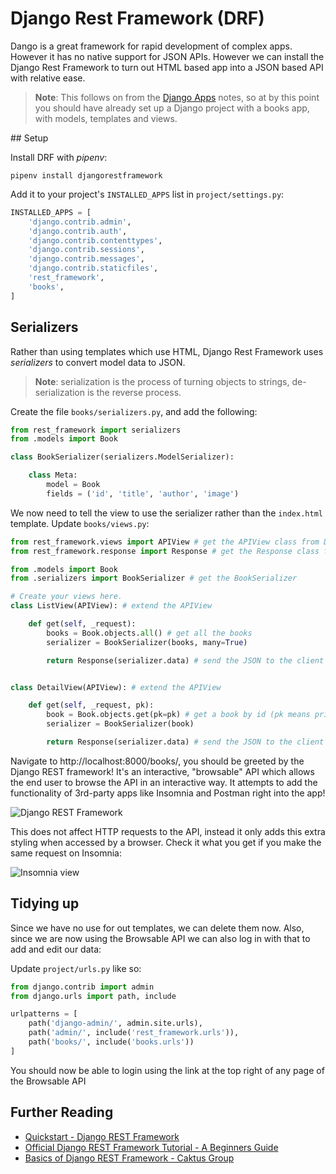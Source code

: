 # Django Rest Framework (DRF)

Dango is a great framework for rapid development of complex apps. However it has no native support for JSON APIs. However we can install the Django Rest Framework to turn out HTML based app into a JSON based API with relative ease.

> **Note**: This follows on from the [Django Apps](django-apps.md) notes, so at by this point you should have already set up a Django project with a books app, with models, templates and views.

## Setup

Install DRF with _pipenv_:

```
pipenv install djangorestframework
```

Add it to your project's `INSTALLED_APPS` list in `project/settings.py`:

```py
INSTALLED_APPS = [
    'django.contrib.admin',
    'django.contrib.auth',
    'django.contrib.contenttypes',
    'django.contrib.sessions',
    'django.contrib.messages',
    'django.contrib.staticfiles',
    'rest_framework',
    'books',
]
```

## Serializers

Rather than using templates which use HTML, Django Rest Framework uses _serializers_ to convert model data to JSON.

> **Note**: serialization is the process of turning objects to strings, de-serialization is the reverse process.

Create the file `books/serializers.py`, and add the following:

```py
from rest_framework import serializers
from .models import Book

class BookSerializer(serializers.ModelSerializer):

    class Meta:
        model = Book
        fields = ('id', 'title', 'author', 'image')
```

We now need to tell the view to use the serializer rather than the `index.html` template. Update `books/views.py`:

```py
from rest_framework.views import APIView # get the APIView class from DRF
from rest_framework.response import Response # get the Response class from DRF

from .models import Book
from .serializers import BookSerializer # get the BookSerializer

# Create your views here.
class ListView(APIView): # extend the APIView

    def get(self, _request):
        books = Book.objects.all() # get all the books
        serializer = BookSerializer(books, many=True)

        return Response(serializer.data) # send the JSON to the client


class DetailView(APIView): # extend the APIView

    def get(self, _request, pk):
        book = Book.objects.get(pk=pk) # get a book by id (pk means primary key)
        serializer = BookSerializer(book)

        return Response(serializer.data) # send the JSON to the client
```

Navigate to http://localhost:8000/books/, you should be greeted by the Django REST framework! It's an interactive, "browsable" API which allows the end user to browse the API in an interactive way. It attempts to add the functionality of 3rd-party apps like Insomnia and Postman right into the app!

![Django REST Framework](https://media.git.generalassemb.ly/user/15120/files/141c2680-c9ba-11e9-9385-7cf612ccdbad)

This does not affect HTTP requests to the API, instead it only adds this extra styling when accessed by a browser. Check it what you get if you make the same request on Insomnia:

![Insomnia view](https://media.git.generalassemb.ly/user/15120/files/ad4b3d00-c9ba-11e9-8c9b-2f3552d3395f)


## Tidying up

Since we have no use for out templates, we can delete them now. Also, since we are now using the Browsable API we can also log in with that to add and edit our data:

Update `project/urls.py` like so:

```py
from django.contrib import admin
from django.urls import path, include

urlpatterns = [
    path('django-admin/', admin.site.urls),
    path('admin/', include('rest_framework.urls')),
    path('books/', include('books.urls'))
]
```

You should now be able to login using the link at the top right of any page of the Browsable API


## Further Reading

- [Quickstart - Django REST Framework](https://www.django-rest-framework.org/tutorial/quickstart/)
- [Official Django REST Framework Tutorial - A Beginners Guide](https://wsvincent.com/official-django-rest-framework-tutorial-beginners-guide/)
- [Basics of Django REST Framework - Caktus Group](https://www.caktusgroup.com/blog/2018/02/26/basics-django-rest-framework/)
